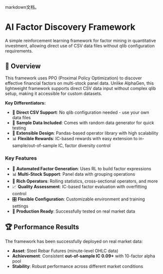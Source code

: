 markdown文档。

# AI Factor Discovery Framework

A simple reinforcement learning framework for factor mining in quantitative investment, allowing direct use of CSV data files without qlib configuration requirements.

## 🎯 Overview

This framework uses PPO (Proximal Policy Optimization) to discover effective financial factors on multi-stock panel data. Unlike AlphaGen, this lightweight framework supports direct CSV data input without complex qlib setup, making it accessible for custom datasets.

**Key Differentiators:**
- 📁 **Direct CSV Support**: No qlib configuration needed - use your own data files
- 🎲 **Sample Data Included**: Comes with random data generator for quick testing
- 🔧 **Extensible Design**: Pandas-based operator library with high scalability
- 📊 **Flexible Rewards**: IC-based rewards with easy extension to in-sample/out-of-sample IC, factor diversity control

### Key Features

- 🤖 **Automated Factor Generation**: Uses RL to build factor expressions
- 📊 **Multi-Stock Support**: Panel data with grouping operations
- 🔧 **Rich Operators**: Rolling statistics, cross-sectional operators, and more
- 📈 **Quality Assessment**: IC-based factor evaluation with overfitting control
- 🎛️ **Flexible Configuration**: Customizable environment and training settings
- 💼 **Production Ready**: Successfully tested on real market data

## 🏆 Performance Results

The framework has been successfully deployed on real market data:
- **Asset**: Steel Rebar Futures (minute-level OHLC data)
- **Achievement**: Consistent **out-of-sample IC 0.09+** with 10-factor alpha pool
- **Stability**: Robust performance across different market conditions
